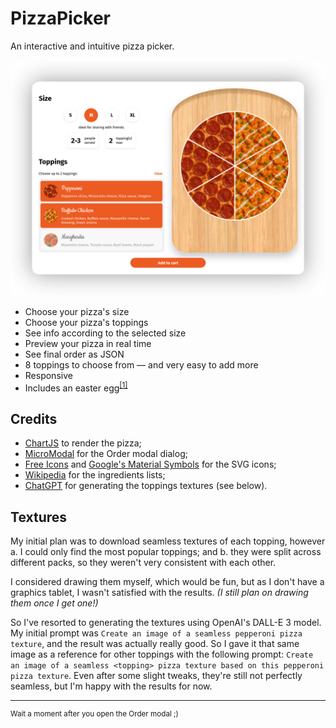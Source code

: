 # PizzaPicker

An interactive and intuitive pizza picker.

![PizzaPicker screenshot](screenshot.png "Screenshot")

- Choose your pizza's size
- Choose your pizza's toppings
- See info according to the selected size
- Preview your pizza in real time
- See final order as JSON
- 8 toppings to choose from — and very easy to add more
- Responsive
- Includes an easter egg<sup>[[1]](#easter-egg)</sup>


## Credits

- [ChartJS](https://www.chartjs.org/) to render the pizza;
- [MicroModal](https://micromodal.vercel.app/) for the Order modal dialog;
- [Free Icons](https://free-icons.github.io/free-icons) and [Google's Material Symbols](https://fonts.google.com/icons) for the SVG icons;
- [Wikipedia](https://en.wikipedia.org/) for the ingredients lists;
- [ChatGPT](https://chatgpt.com/) for generating the toppings textures (see below).


## Textures

My initial plan was to download seamless textures of each topping, however a. I could
only find the most popular toppings; and b. they were split across different packs, so
they weren't very consistent with each other.

I considered drawing them myself, which would be fun, but as I don't have a graphics
tablet, I wasn't satisfied with the results. *(I still plan on drawing them once I get
one!)*

So I've resorted to generating the textures using OpenAI's DALL-E 3 model. My initial
prompt was `Create an image of a seamless pepperoni pizza texture`, and the result was
actually really good. So I gave it that same image as a reference for other toppings
with the following prompt: `Create an image of a seamless <topping> pizza texture based
on this pepperoni pizza texture`. Even after some slight tweaks, they're still not
perfectly seamless, but I'm happy with the results for now.

---

<sup id="easter-egg">Wait a moment after you open the Order modal ;)</sup>
